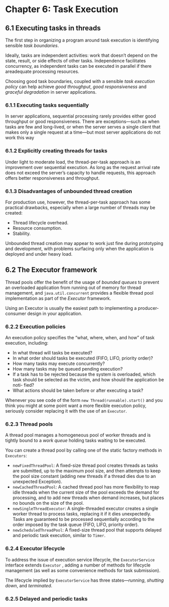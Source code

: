 # Chapter 6: Task Execution

## 6.1 Executing tasks in threads

The first step in organizing a program around task execution is identifying sensible _task boundaries_.

Ideally, tasks are independent activities: work that doesn’t depend on the state, result, or side effects of other tasks. Independence facilitates concurrency, as independent tasks can be executed in parallel if there areadequate processing resources.

Choosing good task boundaries, coupled with a sensible _task execution policy_ can help achieve _good throughput_, _good responsiveness_ and _graceful degradation_ in server applications.

### 6.1.1 Executing tasks sequentially

In server applications, sequential processing rarely provides either good throughput or good responsiveness. There are exceptions—such as when tasks are few and long-lived, or when the server serves a single client that makes only a single request at a time—but most server applications do not work this way

### 6.1.2 Explicitly creating threads for tasks

Under light to moderate load, the thread-per-task approach is an improvement over sequential execution. As long as the request arrival rate does not exceed the server’s capacity to handle requests, this approach offers better responsiveness and throughput.

### 6.1.3 Disadvantages of unbounded thread creation

For production use, however, the thread-per-task approach has some practical drawbacks, especially when a large number of threads may be created:

* Thread lifecycle overhead.
* Resource consumption.
* Stability.

Unbounded thread creation may appear to work just fine during prototyping and development, with problems surfacing only when the application is deployed and under heavy load.

## 6.2 The Executor framework

Thread pools offer the benefit of the usage of _bounded queues_ to prevent an overloaded application from running out of memory for thread management, and `java.util.concurrent` provides a flexible thread pool implementation as part of the _Executor_ framework.

Using an Executor is usually the easiest path to implementing a producer-consumer design in your application.

### 6.2.2 Execution policies

An execution policy specifies the “what, where, when, and how” of task execution, including:

* In what thread will tasks be executed?
* In what order should tasks be executed (FIFO, LIFO, priority order)?
* How many tasks may execute concurrently?
* How many tasks may be queued pending execution?
* If a task has to be rejected because the system is overloaded, which task
should be selected as the victim, and how should the application be noti-
fied?
* What actions should be taken before or after executing a task?

Whenever you see code of the form `new Thread(runnable).start()` and you think you might at some point want a more flexible execution policy, seriously consider replacing it with the use of an `Executor`.

### 6.2.3 Thread pools

A thread pool manages a homogeneous pool of worker threads and is tightly bound to a _work queue_ holding tasks waiting to
be executed.

You can create a thread pool by calling one of the static factory methods in `Executors`:

* `newFixedThreadPool`: A fixed-size thread pool creates threads as tasks are submitted, up to the maximum pool size, and then attempts to keep the pool size constant (adding new threads if a thread dies due to an unexpected Exception).
* `newCachedThreadPool`: A cached thread pool has more flexibility to reap idle threads when the current size of the pool exceeds the demand for processing, and to add new threads when demand increases, but places no bounds on the size of the pool.
* `newSingleThreadExecutor`: A single-threaded executor creates a single worker thread to process tasks, replacing it if it dies unexpectedly. Tasks are guaranteed to be processed sequentially according to the order imposed by the task queue (FIFO, LIFO, priority order).
* `newScheduledThreadPool`: A fixed-size thread pool that supports delayed and periodic task execution, similar to `Timer`.

### 6.2.4 Executor lifecycle

To address the issue of execution service lifecycle, the `ExecutorService` interface extends `Executor` , adding a number of methods for lifecycle management (as well as some convenience methods for task submission).

The lifecycle implied by `ExecutorService` has three states—_running_, _shutting down_, and _terminated_.

### 6.2.5 Delayed and periodic tasks
